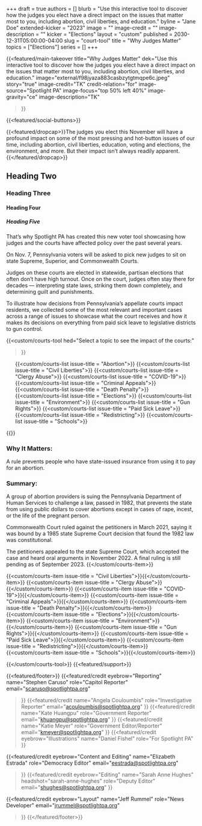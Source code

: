 +++
draft = true
authors = []
blurb = "Use this interactive tool to discover how the judges you elect have a direct impact on the issues that matter most to you, including abortion, civil liberties, and education."
byline = "Jane Doe"
extended-kicker = "2023"
image = ""
image-credit = ""
image-description = ""
kicker = "Elections"
layout = "custom"
published = 2030-12-31T05:00:00-04:00
slug = "court-tool"
title = "Why Judges Matter"
topics = ["Elections"]
series = []
+++

{{<featured/main-takeover
  title="Why Judges Matter"
  dek="Use this interactive tool to discover how the judges you elect have a direct impact on the issues that matter most to you, including abortion, civil liberties, and education."
  image="external/f98jyaza883casbzytgtmqpe6c.jpeg"
  story="true"
  image-credit="TK"
  credit-relation="for"
  image-source="Spotlight PA"
  image-focus="top 50% left 40%"
  image-gravity="ce"
  image-description="TK"
>}}


{{<featured/social-buttons>}}

{{<featured/dropcap>}}The judges you elect this November will have a profound impact on some of the most pressing and hot-button issues of our time, including abortion, civil liberties, education, voting and elections, the environment, and more. But their impact isn’t always readily apparent.{{</featured/dropcap>}}

## Heading Two

### Heading Three

#### Heading Four

##### Heading Five

That’s why Spotlight PA has created this new voter tool showcasing how judges and the courts have affected policy over the past several years. 

On Nov. 7, Pennsylvania voters will be asked to pick new judges to sit on state Supreme, Superior, and Commonwealth Courts.

Judges on these courts are elected in statewide, partisan elections that often don’t have high turnout. Once on the court, judges often stay there for decades — interpreting state laws, striking them down completely, and determining guilt and punishments. 

To illustrate how decisions from Pennsylvania’s appellate courts impact residents, we collected some of the most relevant and important cases across a range of issues to showcase what the court receives and how it makes its decisions on everything from paid sick leave to legislative districts to gun control. 

{{<custom/courts-tool
  hed="Select a topic to see the impact of the courts:"
>}}
<ul class="grid grid-cols-2 gap-3 max-w-screen-xl mx-auto mt-10 pb-10 md:grid-cols-4 md:gap-5">

  {{<custom/courts-list issue-title = "Abortion">}}
  {{<custom/courts-list issue-title = "Civil Liberties">}}
  {{<custom/courts-list issue-title = "Clergy Abuse">}}
  {{<custom/courts-list issue-title = "COVID-19">}}
  {{<custom/courts-list issue-title = "Criminal Appeals">}}
  {{<custom/courts-list issue-title = "Death Penalty">}}
  {{<custom/courts-list issue-title = "Elections">}}
  {{<custom/courts-list issue-title = "Environment">}}
  {{<custom/courts-list issue-title = "Gun Rights">}}
  {{<custom/courts-list issue-title = "Paid Sick Leave">}}
  {{<custom/courts-list issue-title = "Redistricting">}}
  {{<custom/courts-list issue-title = "Schools">}}
</ul>
{{<custom/courts-item 
  issue-title = "Abortion"
  court = "COMMONWEALTH COURT, SUPREME COURT"
  case = "Allegheny Reproductive Health Center v. Pennsylvania Department of Human Services"
>}}

### Why It Matters: 

A rule prevents people who have state-issued insurance from using it to pay for an abortion. 

### Summary: 

A group of abortion providers is suing the Pennsylvania Department of Human Services to challenge a law, passed in 1982, that prevents the state from using public dollars to cover abortions except in cases of rape, incest, or the life of the pregnant person. 

Commonwealth Court ruled against the petitioners in March 2021, saying it was bound by a 1985 state Supreme Court decision that found the 1982 law was constitutional. 

The petitioners appealed to the state Supreme Court, which accepted the case and heard oral arguments in November 2022. A final ruling is still pending as of September 2023. 
{{</custom/courts-item>}}


{{<custom/courts-item issue-title = "Civil Liberties">}}{{</custom/courts-item>}}
{{<custom/courts-item issue-title = "Clergy Abuse">}}{{</custom/courts-item>}}
{{<custom/courts-item issue-title = "COVID-19">}}{{</custom/courts-item>}}
{{<custom/courts-item issue-title = "Criminal Appeals">}}{{</custom/courts-item>}}
{{<custom/courts-item issue-title = "Death Penalty">}}{{</custom/courts-item>}}
{{<custom/courts-item issue-title = "Elections">}}{{</custom/courts-item>}}
{{<custom/courts-item issue-title = "Environment">}}{{</custom/courts-item>}}
{{<custom/courts-item issue-title = "Gun Rights">}}{{</custom/courts-item>}}
{{<custom/courts-item issue-title = "Paid Sick Leave">}}{{</custom/courts-item>}}
{{<custom/courts-item issue-title = "Redistricting">}}{{</custom/courts-item>}}
{{<custom/courts-item issue-title = "Schools">}}{{</custom/courts-item>}}


{{</custom/courts-tool>}}
{{<featured/support>}}

{{<featured/footer>}}
{{<featured/credit
    eyebrow="Reporting"
    name="Stephen Caruso"
    role="Capitol Reporter"
    email="scaruso@spotlightpa.org"
>}}
{{<featured/credit
    name="Angela Couloumbis"
    role="Investigative Reporter"
    email="acouloumbis@spotlightpa.org"
>}}
{{<featured/credit
    name="Kate Huangpu"
    role="Government Reporter"
    email="khuangpu@spotlightpa.org"
>}}
{{<featured/credit
    name="Katie Meyer"
    role="Government Editor/Reporter"
    email="kmeyer@spotlightpa.org"
>}}
{{<featured/credit
  eyebrow="Illustrations"
  name="Daniel Fishel"
  role="For Spotlight PA"
>}}

{{<featured/credit
    eyebrow="Content and Editing"
    name="Elizabeth Estrada"
    role="Democracy Editor"
    email="eestrada@spotlightpa.org"
>}}
{{<featured/credit
  eyebrow="Editing"
  name="Sarah Anne Hughes"
  headshot="sarah-anne-hughes"
  role="Deputy Editor"
  email="shughes@spotlightpa.org"
>}}

{{<featured/credit
    eyebrow="Layout"
    name="Jeff Rummel"
    role="News Developer"
    email="jrummel@spotlightpa.org"
>}}
{{</featured/footer>}}

